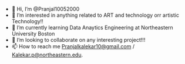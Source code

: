- 👋 Hi, I’m @Pranjal10052000
- 👀 I’m interested in anything related to ART and technology orr artistic Technology!!
- 🌱 I’m currently learning Data Anaytics Engineering at Northeastern University Boston
- 💞️ I’m looking to collaborate on any interesting project!!!
- 📫 How to reach me Pranjalkalekar10@gmail.com / Kalekar.p@northeastern.edu.

<!---
Pranjal10052000/Pranjal10052000 is a ✨ special ✨ repository because its `README.md` (this file) appears on your GitHub profile.
You can click the Preview link to take a look at your changes.
--->
